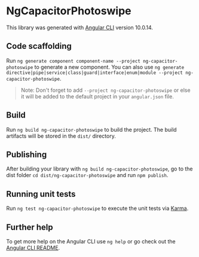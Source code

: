 # NgCapacitorPhotoswipe

This library was generated with [Angular CLI](https://github.com/angular/angular-cli) version 10.0.14.

## Code scaffolding

Run `ng generate component component-name --project ng-capacitor-photoswipe` to generate a new component. You can also use `ng generate directive|pipe|service|class|guard|interface|enum|module --project ng-capacitor-photoswipe`.
> Note: Don't forget to add `--project ng-capacitor-photoswipe` or else it will be added to the default project in your `angular.json` file. 

## Build

Run `ng build ng-capacitor-photoswipe` to build the project. The build artifacts will be stored in the `dist/` directory.

## Publishing

After building your library with `ng build ng-capacitor-photoswipe`, go to the dist folder `cd dist/ng-capacitor-photoswipe` and run `npm publish`.

## Running unit tests

Run `ng test ng-capacitor-photoswipe` to execute the unit tests via [Karma](https://karma-runner.github.io).

## Further help

To get more help on the Angular CLI use `ng help` or go check out the [Angular CLI README](https://github.com/angular/angular-cli/blob/master/README.md).
